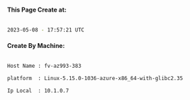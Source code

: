 
   
#### This Page Create at:

```bash

2023-05-08 - 17:57:21 UTC

```

#### Create By Machine:

```bash

Host Name : fv-az993-383

platform  : Linux-5.15.0-1036-azure-x86_64-with-glibc2.35

Ip Local  : 10.1.0.7

```

